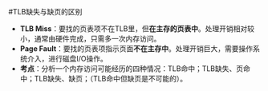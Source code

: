#TLB缺失与缺页的区别
* **TLB Miss**：要找的页表项不在TLB里，但**在主存的页表中**。处理开销相对较小，通常由硬件完成，只需多一次内存访问。
*   **Page Fault**：要找的页表项指示页面**不在主存中**。处理开销巨大，需要操作系统介入，进行磁盘I/O操作。
*   **考点**：分析一个内存访问可能经历的四种情况：TLB命中；TLB缺失、页命中；TLB缺失、缺页；（TLB命中但缺页是不可能的）。